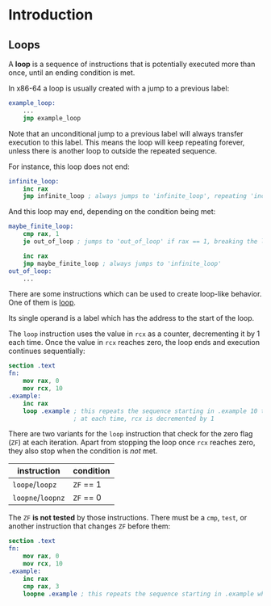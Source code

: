 # Introduction

## Loops

A **loop** is a sequence of instructions that is potentially executed more than once, until an ending condition is met.

In x86-64 a loop is usually created with a jump to a previous label:

```nasm
example_loop:
    ...
    jmp example_loop
```

Note that an unconditional jump to a previous label will always transfer execution to this label.
This means the loop will keep repeating forever, unless there is another loop to outside the repeated sequence.

For instance, this loop does not end:

```nasm
infinite_loop:
    inc rax
    jmp infinite_loop ; always jumps to 'infinite_loop', repeating 'inc rax' forever
```

And this loop may end, depending on the condition being met:

```nasm
maybe_finite_loop:
    cmp rax, 1
    je out_of_loop ; jumps to 'out_of_loop' if rax == 1, breaking the loop

    inc rax
    jmp maybe_finite_loop ; always jumps to 'infinite_loop'
out_of_loop:
    ...
```

There are some instructions which can be used to create loop-like behavior.
One of them is [loop][loop].

Its single operand is a label which has the address to the start of the loop.

The `loop` instruction uses the value in `rcx` as a counter, decrementing it by 1 each time.
Once the value in `rcx` reaches zero, the loop ends and execution continues sequentially:

```nasm
section .text
fn:
    mov rax, 0
    mov rcx, 10
.example:
    inc rax
    loop .example ; this repeats the sequence starting in .example 10 times (the value in rcx)
                  ; at each time, rcx is decremented by 1
```

There are two variants for the `loop` instruction that check for the zero flag (`ZF`) at each iteration.
Apart from stopping the loop once `rcx` reaches zero, they also stop when the condition is _not_ met.

| instruction       | condition |
|-------------------|-----------|
| `loope`/`loopz`   | `ZF` == 1 |
| `loopne`/`loopnz` | `ZF` == 0 |

The `ZF` **is not tested** by those instructions.
There must be a `cmp`, `test`, or another instruction that changes `ZF` before them:

```nasm
section .text
fn:
    mov rax, 0
    mov rcx, 10
.example:
    inc rax
    cmp rax, 3
    loopne .example ; this repeats the sequence starting in .example while rcx > 0 and rax != 3
```

[loop]: https://www.felixcloutier.com/x86/loop:loopcc

